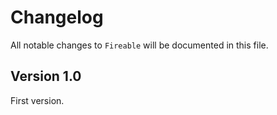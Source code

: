 # Changelog

All notable changes to `Fireable` will be documented in this file.

## Version 1.0

First version.